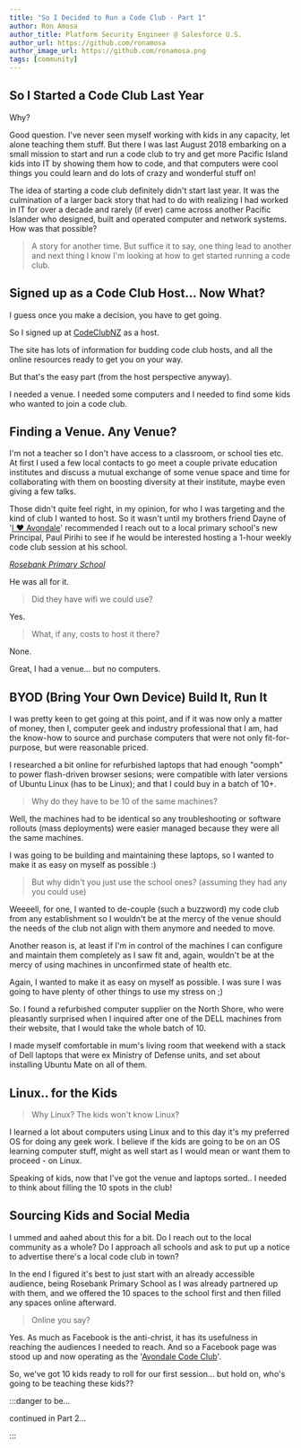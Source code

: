 ```yaml
---
title: "So I Decided to Run a Code Club - Part 1"
author: Ron Amosa
author_title: Platform Security Engineer @ Salesforce U.S.
author_url: https://github.com/ronamosa
author_image_url: https://github.com/ronamosa.png
tags: [community]
---
```


## So I Started a Code Club Last Year

Why?

Good question. I've never seen myself working with kids in any capacity, let alone teaching them stuff. But there I was last August 2018 embarking on a small mission to start and run a code club to try and get more Pacific Island kids into IT by showing them how to code, and that computers were cool things you could learn and do lots of crazy and wonderful stuff on!

<!--truncate-->

The idea of starting a code club definitely didn't start last year. It was the culmination of a larger back story that had to do with realizing I had worked in IT for over a decade and rarely (if ever) came across another Pacific Islander who designed, built and operated computer and network systems. How was that possible?

> A story for another time. But suffice it to say, one thing lead to another and next thing I know I'm looking at how to get started running a code club.

## Signed up as a Code Club Host... Now What?

I guess once you make a decision, you have to get going.

So I signed up at [CodeClubNZ](https://codeclub.nz) as a host.

The site has lots of information for budding code club hosts, and all the online resources ready to get you on your way.

But that's the easy part (from the host perspective anyway).

I needed a venue. I needed some computers and I needed to find some kids who wanted to join a code club.

## Finding a Venue. Any Venue?

I'm not a teacher so I don't have access to a classroom, or school ties etc. At first I used a few local contacts to go meet a couple private education institutes and discuss a mutual exchange of some venue space and time for collaborating with them on boosting diversity at their institute, maybe even giving a few talks.

Those didn't quite feel right, in my opinion, for who I was targeting and the kind of club I wanted to host. So it wasn't until my brothers friend Dayne of '[I ❤️ Avondale](https://www.facebook.com/ILoveAvondale)' recommended I reach out to a local primary school's new Principal, Paul Pirihi to see if he would be interested hosting a 1-hour weekly code club session at his school.

_[Rosebank Primary School](https://www.rosebank.school.nz/)_

He was all for it.

>Did they have wifi we could use?

Yes.

>What, if any, costs to host it there?

None.

Great, I had a venue... but no computers.

## BYOD (Bring Your Own Device) Build It, Run It

I was pretty keen to get going at this point, and if it was now only a matter of money, then I, computer geek and industry professional that I am, had the know-how to source and purchase computers that were not only fit-for-purpose, but were reasonable priced.

I researched a bit online for refurbished laptops that had enough "oomph" to power flash-driven browser sesions; were compatible with later versions of Ubuntu Linux (has to be Linux); and that I could buy in a batch of 10+.

> Why do they have to be 10 of the same machines?

Well, the machines had to be identical so any troubleshooting or software rollouts (mass deployments) were easier managed because they were all the same machines.

I was going to be building and maintaining these laptops, so I wanted to make it as easy on myself as possible :)

> But why didn't you just use the school ones? (assuming they had any you could use)

Weeeell, for one, I wanted to de-couple (such a buzzword) my code club from any establishment so I wouldn't be at the mercy of the venue should the needs of the club not align with them anymore and needed to move.

Another reason is, at least if I'm in control of the machines I can configure and maintain them completely as I saw fit and, again, wouldn't be at the mercy of using machines in unconfirmed state of health etc.

Again, I wanted to make it as easy on myself as possible. I was sure I was going to have plenty of other things to use my stress on ;)

So. I found a refurbished computer supplier on the North Shore, who were pleasantly surprised when I inquired after one of the DELL machines from their website, that I would take the whole batch of 10.

I made myself comfortable in mum's living room that weekend with a stack of Dell laptops that were ex Ministry of Defense units, and set about installing Ubuntu Mate on all of them.

## Linux.. for the Kids

> Why Linux? The kids won't know Linux?

I learned a lot about computers using Linux and to this day it's my preferred OS for doing any geek work. I believe if the kids are going to be on an OS learning computer stuff, might as well start as I would mean or want them to proceed - on Linux.

Speaking of kids, now that I've got the venue and laptops sorted.. I needed to think about filling the 10 spots in the club!

## Sourcing Kids and Social Media

I ummed and aahed about this for a bit. Do I reach out to the local community as a whole? Do I approach all schools and ask to put up a notice to advertise there's a local code club in town?

In the end I figured it's best to just start with an already accessible audience, being Rosebank Primary School as I was already partnered up with them, and we offered the 10 spaces to the school first and then filled any spaces online afterward.

> Online you say?

Yes. As much as Facebook is the anti-christ, it has its usefulness in reaching the audiences I needed to reach. And so a Facebook page was stood up and now operating as the '[Avondale Code Club](https://www.facebook.com/avondalecodeclub/)'.

So, we've got 10 kids ready to roll for our first session... but hold on, who's going to be teaching these kids??

:::danger to be...

continued in Part 2...

:::
